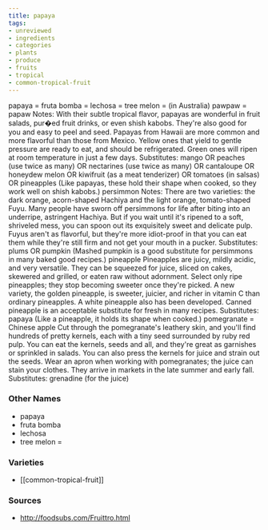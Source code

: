 ```yaml
---
title: papaya
tags:
- unreviewed
- ingredients
- categories
- plants
- produce
- fruits
- tropical
- common-tropical-fruit
---
```

papaya = fruta bomba = lechosa = tree melon = (in Australia) pawpaw = papaw Notes: With their subtle tropical flavor, papayas are wonderful in fruit salads, pur�ed fruit drinks, or even shish kabobs. They're also good for you and easy to peel and seed. Papayas from Hawaii are more common and more flavorful than those from Mexico. Yellow ones that yield to gentle pressure are ready to eat, and should be refrigerated. Green ones will ripen at room temperature in just a few days. Substitutes: mango OR peaches (use twice as many) OR nectarines (use twice as many) OR cantaloupe OR honeydew melon OR kiwifruit (as a meat tenderizer) OR tomatoes (in salsas) OR pineapples (Like papayas, these hold their shape when cooked, so they work well on shish kabobs.) persimmon Notes: There are two varieties: the dark orange, acorn-shaped Hachiya and the light orange, tomato-shaped Fuyu. Many people have sworn off persimmons for life after biting into an underripe, astringent Hachiya. But if you wait until it's ripened to a soft, shriveled mess, you can spoon out its exquisitely sweet and delicate pulp. Fuyus aren't as flavorful, but they're more idiot-proof in that you can eat them while they're still firm and not get your mouth in a pucker. Substitutes: plums OR pumpkin (Mashed pumpkin is a good substitute for persimmons in many baked good recipes.) pineapple Pineapples are juicy, mildly acidic, and very versatile. They can be squeezed for juice, sliced on cakes, skewered and grilled, or eaten raw without adornment. Select only ripe pineapples; they stop becoming sweeter once they're picked. A new variety, the golden pineapple, is sweeter, juicier, and richer in vitamin C than ordinary pineapples. A white pineapple also has been developed. Canned pineapple is an acceptable substitute for fresh in many recipes. Substitutes: papaya (Like a pineapple, it holds its shape when cooked.) pomegranate = Chinese apple Cut through the pomegranate's leathery skin, and you'll find hundreds of pretty kernels, each with a tiny seed surrounded by ruby red pulp. You can eat the kernels, seeds and all, and they're great as garnishes or sprinkled in salads. You can also press the kernels for juice and strain out the seeds. Wear an apron when working with pomegranates; the juice can stain your clothes. They arrive in markets in the late summer and early fall. Substitutes: grenadine (for the juice)

### Other Names

* papaya
* fruta bomba
* lechosa
* tree melon =

### Varieties

* [[common-tropical-fruit]]

### Sources
* http://foodsubs.com/Fruittro.html
